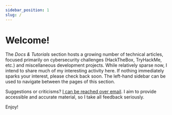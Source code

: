 ```yaml
---
sidebar_position: 1
slug: /
---
```


# Welcome!
The *Docs & Tutorials* section hosts a growing number of technical articles, focused primarily on cybersecurity challenges (HackTheBox, TryHackMe, etc.) and miscellaneous development projects. While relatively sparse now, I intend to share much of my interesting activity here. If nothing immediately sparks your interest, please check back soon. The left-hand sidebar can be used to navigate between the pages of this section.

Suggestions or criticisms? [I can be reached over email](mailto:contact@swlacy.com). I aim to provide accessible and accurate material, so I take all feedback seriously.

Enjoy!